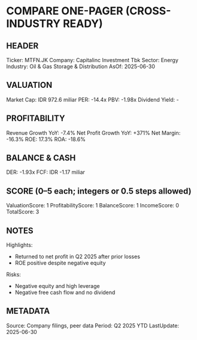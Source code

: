 # COMPARE ONE-PAGER (CROSS-INDUSTRY READY)

## HEADER
Ticker: MTFN.JK
Company: Capitalinc Investment Tbk
Sector: Energy
Industry: Oil & Gas Storage & Distribution
AsOf: 2025-06-30

## VALUATION
Market Cap: IDR 972.6 miliar
PER: -14.4x
PBV: -1.98x
Dividend Yield: -

## PROFITABILITY
Revenue Growth YoY: -7.4%
Net Profit Growth YoY: +371%
Net Margin: -16.3%
ROE: 17.3%
ROA: -18.6%

## BALANCE & CASH
DER: -1.93x
FCF: IDR -1.17 miliar

## SCORE (0–5 each; integers or 0.5 steps allowed)
ValuationScore: 1
ProfitabilityScore: 1
BalanceScore: 1
IncomeScore: 0
TotalScore: 3

## NOTES
Highlights:
- Returned to net profit in Q2 2025 after prior losses
- ROE positive despite negative equity

Risks:
- Negative equity and high leverage
- Negative free cash flow and no dividend

## METADATA
Source: Company filings, peer data
Period: Q2 2025 YTD
LastUpdate: 2025-06-30
